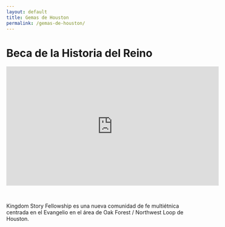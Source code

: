 ```yaml
---
layout: default
title: Gemas de Houston
permalink: /gemas-de-houston/
---
```


# Beca de la Historia del Reino

<iframe width="560" height="315" src="https://www.youtube.com/embed/Y_816fF-D5I" frameborder="0" allow="accelerometer; autoplay; encrypted-media; gyroscope; picture-in-picture" allowfullscreen=""></iframe>

&nbsp;

Kingdom Story Fellowship es una nueva comunidad de fe multiétnica centrada en el Evangelio en el área de Oak Forest / Northwest Loop de Houston.
